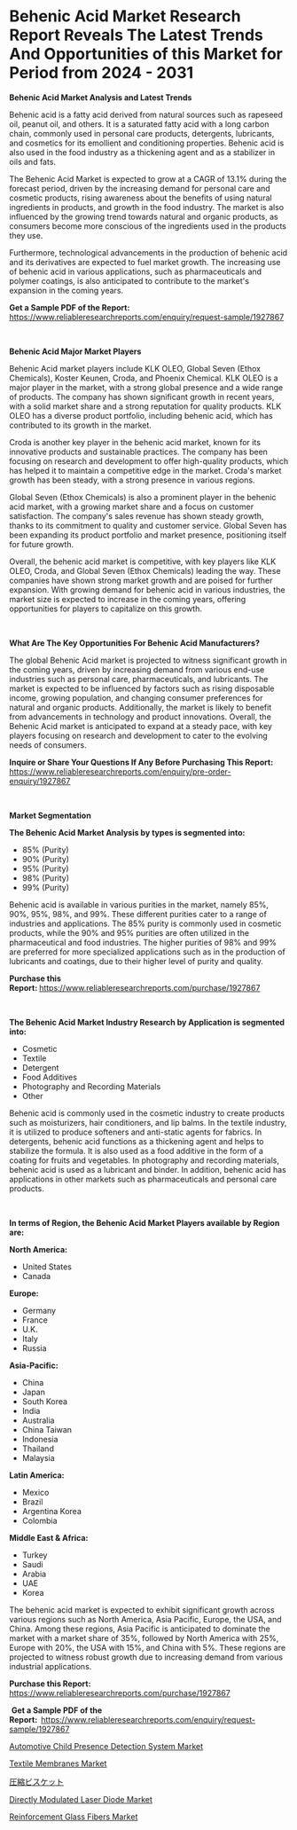 <p><h1>Behenic Acid Market Research Report Reveals The Latest Trends And Opportunities of this Market for Period from 2024 - 2031</h1></p><p><strong>Behenic Acid Market Analysis and Latest Trends</strong></p>
<p><p>Behenic acid is a fatty acid derived from natural sources such as rapeseed oil, peanut oil, and others. It is a saturated fatty acid with a long carbon chain, commonly used in personal care products, detergents, lubricants, and cosmetics for its emollient and conditioning properties. Behenic acid is also used in the food industry as a thickening agent and as a stabilizer in oils and fats.</p><p>The Behenic Acid Market is expected to grow at a CAGR of 13.1% during the forecast period, driven by the increasing demand for personal care and cosmetic products, rising awareness about the benefits of using natural ingredients in products, and growth in the food industry. The market is also influenced by the growing trend towards natural and organic products, as consumers become more conscious of the ingredients used in the products they use.</p><p>Furthermore, technological advancements in the production of behenic acid and its derivatives are expected to fuel market growth. The increasing use of behenic acid in various applications, such as pharmaceuticals and polymer coatings, is also anticipated to contribute to the market's expansion in the coming years.</p></p>
<p><strong>Get a Sample PDF of the Report:&nbsp;</strong> <a href="https://www.reliableresearchreports.com/enquiry/request-sample/1927867">https://www.reliableresearchreports.com/enquiry/request-sample/1927867</a></p>
<p>&nbsp;</p>
<p><strong>Behenic Acid Major Market Players</strong></p>
<p><p>Behenic Acid market players include KLK OLEO, Global Seven (Ethox Chemicals), Koster Keunen, Croda, and Phoenix Chemical. KLK OLEO is a major player in the market, with a strong global presence and a wide range of products. The company has shown significant growth in recent years, with a solid market share and a strong reputation for quality products. KLK OLEO has a diverse product portfolio, including behenic acid, which has contributed to its growth in the market.</p><p>Croda is another key player in the behenic acid market, known for its innovative products and sustainable practices. The company has been focusing on research and development to offer high-quality products, which has helped it to maintain a competitive edge in the market. Croda's market growth has been steady, with a strong presence in various regions.</p><p>Global Seven (Ethox Chemicals) is also a prominent player in the behenic acid market, with a growing market share and a focus on customer satisfaction. The company's sales revenue has shown steady growth, thanks to its commitment to quality and customer service. Global Seven has been expanding its product portfolio and market presence, positioning itself for future growth.</p><p>Overall, the behenic acid market is competitive, with key players like KLK OLEO, Croda, and Global Seven (Ethox Chemicals) leading the way. These companies have shown strong market growth and are poised for further expansion. With growing demand for behenic acid in various industries, the market size is expected to increase in the coming years, offering opportunities for players to capitalize on this growth.</p></p>
<p>&nbsp;</p>
<p><strong>What Are The Key Opportunities For Behenic Acid Manufacturers?</strong></p>
<p><p>The global Behenic Acid market is projected to witness significant growth in the coming years, driven by increasing demand from various end-use industries such as personal care, pharmaceuticals, and lubricants. The market is expected to be influenced by factors such as rising disposable income, growing population, and changing consumer preferences for natural and organic products. Additionally, the market is likely to benefit from advancements in technology and product innovations. Overall, the Behenic Acid market is anticipated to expand at a steady pace, with key players focusing on research and development to cater to the evolving needs of consumers.</p></p>
<p><strong>Inquire or Share Your Questions If Any Before Purchasing This Report:</strong> <a href="https://www.reliableresearchreports.com/enquiry/pre-order-enquiry/1927867">https://www.reliableresearchreports.com/enquiry/pre-order-enquiry/1927867</a></p>
<p>&nbsp;</p>
<p><strong>Market Segmentation</strong></p>
<p><strong>The Behenic Acid Market Analysis by types is segmented into:</strong></p>
<p><ul><li>85% (Purity)</li><li>90% (Purity)</li><li>95% (Purity)</li><li>98% (Purity)</li><li>99% (Purity)</li></ul></p>
<p><p>Behenic acid is available in various purities in the market, namely 85%, 90%, 95%, 98%, and 99%. These different purities cater to a range of industries and applications. The 85% purity is commonly used in cosmetic products, while the 90% and 95% purities are often utilized in the pharmaceutical and food industries. The higher purities of 98% and 99% are preferred for more specialized applications such as in the production of lubricants and coatings, due to their higher level of purity and quality.</p></p>
<p><strong>Purchase this Report:&nbsp;</strong><a href="https://www.reliableresearchreports.com/purchase/1927867">https://www.reliableresearchreports.com/purchase/1927867</a></p>
<p>&nbsp;</p>
<p><strong>The Behenic Acid Market Industry Research by Application is segmented into:</strong></p>
<p><ul><li>Cosmetic</li><li>Textile</li><li>Detergent</li><li>Food Additives</li><li>Photography and Recording Materials</li><li>Other</li></ul></p>
<p><p>Behenic acid is commonly used in the cosmetic industry to create products such as moisturizers, hair conditioners, and lip balms. In the textile industry, it is utilized to produce softeners and anti-static agents for fabrics. In detergents, behenic acid functions as a thickening agent and helps to stabilize the formula. It is also used as a food additive in the form of a coating for fruits and vegetables. In photography and recording materials, behenic acid is used as a lubricant and binder. In addition, behenic acid has applications in other markets such as pharmaceuticals and personal care products.</p></p>
<p>&nbsp;</p>
<p><strong>In terms of Region, the Behenic Acid Market Players available by Region are:</strong></p>
<p>
    <p> <strong> North America: </strong>
        <ul>
            <li>United States</li>
            <li>Canada</li>
        </ul>
        </p> 
    <p> <strong> Europe: </strong>
        <ul>
            <li>Germany</li>
            <li>France</li>
            <li>U.K.</li>
            <li>Italy</li>
            <li>Russia</li>
        </ul>
        </p> 
    <p> <strong> Asia-Pacific: </strong>
        <ul>
            <li>China</li>
            <li>Japan</li>
            <li>South Korea</li>
            <li>India</li>
            <li>Australia</li>
            <li>China Taiwan</li>
            <li>Indonesia</li>
            <li>Thailand</li>
            <li>Malaysia</li>
        </ul>
        </p> 
    <p> <strong> Latin America: </strong>
        <ul>
            <li>Mexico</li>
            <li>Brazil</li>
            <li>Argentina Korea</li>
            <li>Colombia</li>
        </ul>
        </p> 
    <p> <strong> Middle East & Africa: </strong>
        <ul>
            <li>Turkey</li>
            <li>Saudi</li>
            <li>Arabia</li>
            <li>UAE</li>
            <li>Korea</li>
        </ul>
    </p>
    </p>
<p><p>The behenic acid market is expected to exhibit significant growth across various regions such as North America, Asia Pacific, Europe, the USA, and China. Among these regions, Asia Pacific is anticipated to dominate the market with a market share of 35%, followed by North America with 25%, Europe with 20%, the USA with 15%, and China with 5%. These regions are projected to witness robust growth due to increasing demand from various industrial applications.</p></p>
<p><strong>Purchase this Report: </strong><a href="https://www.reliableresearchreports.com/purchase/1927867">https://www.reliableresearchreports.com/purchase/1927867</a></p>
<p>&nbsp;<strong>Get a Sample PDF of the Report:&nbsp;&nbsp;</strong><a href="https://www.reliableresearchreports.com/enquiry/request-sample/1927867">https://www.reliableresearchreports.com/enquiry/request-sample/1927867</a></p>
<p><strong></strong></p>
<p><p><a href="https://forested-sushi-9b0.notion.site/Automotive-Child-Presence-Detection-System-Market-Size-Share-Trends-Analysis-Report-By-Material--12aa562224864ded9a1fe0224f0f46b0">Automotive Child Presence Detection System Market</a></p><p><a href="https://view.publitas.com/reportprime-1/textile-membranes-market-size-growth-and-forecast-from-2024-2031/">Textile Membranes Market</a></p><p><a href="https://medium.com/@jermainecrona2023/%E5%9C%A7%E7%B8%AE%E3%83%93%E3%82%B9%E3%82%B1%E3%83%83%E3%83%88%E3%81%AE%E5%B8%82%E5%A0%B4%E8%A6%8F%E6%A8%A1-%E5%B8%82%E5%A0%B4%E5%B1%95%E6%9C%9B%E3%81%A8%E5%B8%82%E5%A0%B4%E4%BA%88%E6%B8%AC-2024%E5%B9%B4%E3%81%8B%E3%82%892031%E5%B9%B4-9ea7a0f1df15">圧縮ビスケット</a></p><p><a href="https://view.publitas.com/reportprime-1/directly-modulated-laser-diode-market-challenges-opportunities-and-growth-drivers-and-major-market-players-forecasted-for-period-from-2024-2031/">Directly Modulated Laser Diode Market</a></p><p><a href="https://summer-dogwood-3e9.notion.site/Reinforcement-Glass-Fibers-Market-Size-2024-2031-Global-Industrial-Analysis-Key-Geographical-Regi-f4b8d58724a548e6b47cfcf124006cb7">Reinforcement Glass Fibers Market</a></p></p>
